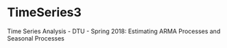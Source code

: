# TimeSeries3
Time Series Analysis - DTU - Spring 2018: Estimating ARMA Processes and Seasonal Processes
